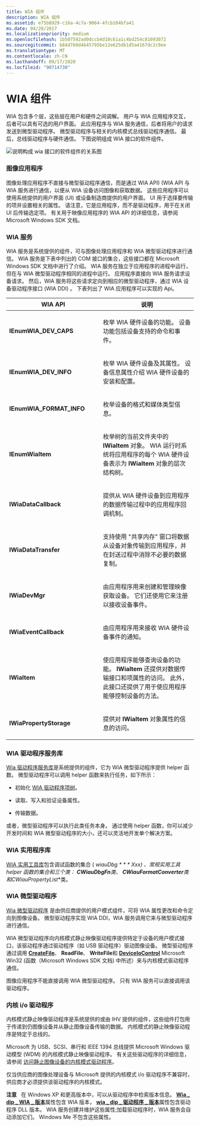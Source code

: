 ```yaml
---
title: WIA 组件
description: WIA 组件
ms.assetid: e75b8929-c16a-4c7a-9064-4fcb104bfa41
ms.date: 04/20/2017
ms.localizationpriority: medium
ms.openlocfilehash: 1b507592ad0dccb4d10c61a1c4bd254c81093072
ms.sourcegitcommit: b84d760d4b45795be12e625db1d5a4167dc2c9ee
ms.translationtype: MT
ms.contentlocale: zh-CN
ms.lasthandoff: 09/17/2020
ms.locfileid: "90714730"
---
```

# <a name="wia-components"></a>WIA 组件





WIA 包含多个层，这些层在用户和硬件之间调解。 用户与 WIA 应用程序交互，后者可以具有可选的用户界面。 此应用程序与 WIA 服务通信，后者将用户的请求发送到微型驱动程序。 微型驱动程序与相关的内核模式总线驱动程序通信。 最后，总线驱动程序与硬件通信。 下图说明组成 WIA 接口的软件组件。

![说明构成 wia 接口的软件组件的关系图](images/art-1.png)

### <a name="imaging-applications"></a>图像应用程序

图像处理应用程序不直接与微型驱动程序通信，而是通过 WIA API)  (WIA API 与 WIA 服务进行通信，以便从 WIA 设备访问图像和获取数据。 这些应用程序可以使用系统提供的用户界面 (UI) 或设备制造商提供的用户界面。 UI 用于选择要传输的项并设置相关的属性。 请注意，它是应用程序，而不是驱动程序，用于在关闭 UI 后传输选定项。 有关用于映像应用程序的 WIA API 的详细信息，请参阅 Microsoft Windows SDK 文档。

### <a name="wia-service"></a>WIA 服务

WIA 服务是系统提供的组件，可与图像处理应用程序和 WIA 微型驱动程序进行通信。 WIA 服务是下表中列出的 COM 接口的集合，这些接口都在 Microsoft Windows SDK 文档中进行了介绍。 WIA 服务在独立于应用程序的进程中运行，但在与 WIA 微型驱动程序相同的进程中运行。 应用程序直接向 WIA 服务请求设备请求。 然后，WIA 服务将这些请求定向到相应的微型驱动程序，通过 WIA 设备驱动程序接口 (WIA DDI) 。 下表列出了 WIA 应用程序可以实现的 Api。

<table>
<colgroup>
<col width="50%" />
<col width="50%" />
</colgroup>
<thead>
<tr class="header">
<th>WIA API</th>
<th>说明</th>
</tr>
</thead>
<tbody>
<tr class="odd">
<td><p><strong>IEnumWIA_DEV_CAPS</strong></p></td>
<td><p>枚举 WIA 硬件设备的功能。 设备功能包括设备支持的命令和事件。</p></td>
</tr>
<tr class="even">
<td><p><strong>IEnumWIA_DEV_INFO</strong></p></td>
<td><p>枚举 WIA 硬件设备及其属性。 设备信息属性介绍 WIA 硬件设备的安装和配置。</p></td>
</tr>
<tr class="odd">
<td><p><strong>IEnumWIA_FORMAT_INFO</strong></p></td>
<td><p>枚举设备的格式和媒体类型信息。</p></td>
</tr>
<tr class="even">
<td><p><strong>IEnumWiaItem</strong></p></td>
<td><p>枚举树的当前文件夹中的 <strong>IWiaItem</strong> 对象。 WIA 运行时系统将应用程序的每个 WIA 硬件设备表示为 <strong>IWiaItem</strong> 对象的层次结构树。</p></td>
</tr>
<tr class="odd">
<td><p><strong>IWiaDataCallback</strong></p></td>
<td><p>提供从 WIA 硬件设备到应用程序的数据传输过程中的应用程序回调机制。</p></td>
</tr>
<tr class="even">
<td><p><strong>IWiaDataTransfer</strong></p></td>
<td><p>支持使用 "共享内存" 窗口将数据从设备对象传输到应用程序，并在封送过程中消除不必要的数据复制。</p></td>
</tr>
<tr class="odd">
<td><p><strong>IWiaDevMgr</strong></p></td>
<td><p>由应用程序用来创建和管理映像获取设备。 它们还使用它来注册以接收设备事件。</p></td>
</tr>
<tr class="even">
<td><p><strong>IWiaEventCallback</strong></p></td>
<td><p>由应用程序用来接收 WIA 硬件设备事件的通知。</p></td>
</tr>
<tr class="odd">
<td><p><strong>IWiaItem</strong></p></td>
<td><p>使应用程序能够查询设备的功能。 <strong>IWiaItem</strong> 还提供对数据传输接口和项属性的访问。 此外，此接口还提供了用于使应用程序能够控制设备的方法。</p></td>
</tr>
<tr class="even">
<td><p><strong>IWiaPropertyStorage</strong></p></td>
<td><p>提供对 <strong>IWiaItem</strong> 对象属性的信息的访问。</p></td>
</tr>
</tbody>
</table>

 

### <a name="wia-driver-services-library"></a>WIA 驱动程序服务库

[Wia 驱动程序服务库](wia-driver-services-library.md)是系统提供的组件，它为 WIA 微型驱动程序提供 helper 函数。 微型驱动程序可以调用 helper 函数来执行任务，如下所示：

-   初始化 [WIA 驱动程序项树](wia-driver-item-tree.md)。

-   读取、写入和验证设备属性。

-   传输数据。

或者，微型驱动程序可以执行此类任务本身。 通过使用 helper 函数，你可以减少开发时间和 WIA 微型驱动程序的大小，还可以灵活地开发单个解决方案。

### <a name="wia-utility-library"></a>WIA 实用程序库

[WIA 实用工具库](wia-utility-library.md)包含调试函数的集合 ( **wiauDbg * * * Xxx*) 、常规实用工具 helper 函数的集合和三个类： **CWiauDbgFn**类、 **CWiauFormatConverter**类和**CWiauPropertyList**类。

### <a name="wia-minidrivers"></a>WIA 微型驱动程序

[Wia 微型驱动程序](/windows-hardware/drivers/ddi/wiamindr_lh/nn-wiamindr_lh-iwiaminidrv) 是由供应商提供的用户模式组件，可将 WIA 属性更改和命令定向到图像设备。 微型驱动程序实现 WIA DDI，WIA 服务调用它来与微型驱动程序进行通信。

WIA 微型驱动程序向内核模式静止映像驱动程序提供特定于设备的用户模式接口，该驱动程序通过驱动程序（如 USB 驱动程序）驱动图像设备。 微型驱动程序通过调用 [**CreateFile**](/windows/win32/api/fileapi/nf-fileapi-createfilea)、 **ReadFile**、 **WriteFile**和 [**DeviceIoControl**](/windows/win32/api/ioapiset/nf-ioapiset-deviceiocontrol) Microsoft Win32 (函数（Microsoft Windows SDK 文档) 中所述）来与内核模式驱动程序通信。

图像应用程序不能直接调用 WIA 微型驱动程序。 只有 WIA 服务可以直接调用该驱动程序。

### <a name="kernel-io-drivers"></a>内核 i/o 驱动程序

内核模式静止映像驱动程序是系统提供的或由 IHV 提供的组件，这些组件打包用于传递到仍图像设备并从静止图像设备传输的数据。 内核模式的静止映像驱动程序是特定于总线的。

Microsoft 为 USB、SCSI、串行和 IEEE 1394 总线提供 Microsoft Windows 驱动模型 (WDM) 的内核模式静止映像驱动程序。 有关这些驱动程序的详细信息，请参阅 [访问静止图像设备的内核模式驱动程序](accessing-kernel-mode-drivers-for-still-image-devices.md)。

仅当供应商的图像处理设备与 Microsoft 提供的内核模式 i/o 驱动程序不兼容时，供应商才必须提供该驱动程序的内核模式。

**注意**   在 Windows XP 和更高版本中，可以从驱动程序中检索版本信息。 [**Wia \_ dip \_ WIA \_ 版本**](./wia-dip-wia-version.md)属性包含 WIA 版本， [**wia \_ dip \_ 驱动程序 \_ 版本**](./wia-dip-driver-version.md)属性包含驱动程序 DLL 版本。 WIA 服务创建并维护这些属性;加载驱动程序时，WIA 服务会自动添加它们。 Windows Me 不包含这些属性。

 

 

